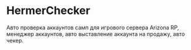 # HermerChecker
Авто проверка аккаунтов самп для игрового сервера Arizona RP, менеджер аккаунтов, авто выставление аккаунта на продажу, авто чекер. 
